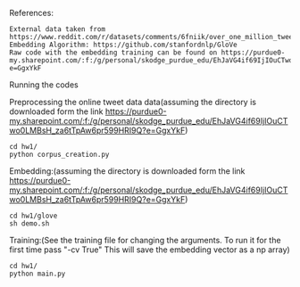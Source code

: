 References:
    


    External data taken from https://www.reddit.com/r/datasets/comments/6fniik/over_one_million_tweets_collected_from_us/    
    Embedding Algorithm: https://github.com/stanfordnlp/GloVe    
    Raw code with the embedding training can be found on https://purdue0-my.sharepoint.com/:f:/g/personal/skodge_purdue_edu/EhJaVG4if69IjIOuCTwo0LMBsH_za6tTpAw6pr599HRI9Q?e=GgxYkF

Running the codes

Preprocessing the online tweet data data(assuming the directory is downloaded form the link https://purdue0-my.sharepoint.com/:f:/g/personal/skodge_purdue_edu/EhJaVG4if69IjIOuCTwo0LMBsH_za6tTpAw6pr599HRI9Q?e=GgxYkF)



    cd hw1/
    python corpus_creation.py

Embedding:(assuming the directory is downloaded form the link https://purdue0-my.sharepoint.com/:f:/g/personal/skodge_purdue_edu/EhJaVG4if69IjIOuCTwo0LMBsH_za6tTpAw6pr599HRI9Q?e=GgxYkF)



    cd hw1/glove
    sh demo.sh

Training:(See the training file for changing the arguments. To run it for the first time pass "-cv True" This will save the embedding vector as a np array)



    cd hw1/
    python main.py 

